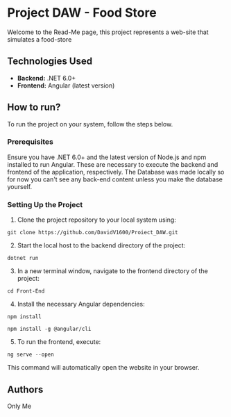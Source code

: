 
# Project DAW - Food Store

Welcome to the Read-Me page, this project represents a web-site that simulates a food-store

## Technologies Used

- **Backend:** .NET 6.0+
- **Frontend:** Angular (latest version)

## How to run?

To run the project on your system, follow the steps below.

### Prerequisites

Ensure you have .NET 6.0+ and the latest version of Node.js and npm installed to run Angular. These are necessary to execute the backend and frontend of the application, respectively.
The Database was made locally so for now you can't see any back-end content unless you make the database yourself.

### Setting Up the Project

1. Clone the project repository to your local system using:

```
git clone https://github.com/DavidV1600/Proiect_DAW.git
```

2. Start the local host to the backend directory of the project:

```
dotnet run
```

3. In a new terminal window, navigate to the frontend directory of the project:

```
cd Front-End
```

4. Install the necessary Angular dependencies:

```
npm install
```
```
npm install -g @angular/cli
```

5. To run the frontend, execute:

```
ng serve --open
```

This command will automatically open the website in your browser.

## Authors
Only Me
